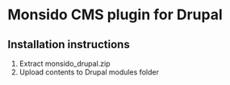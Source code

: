 # Monsido CMS plugin for Drupal

## Installation instructions
1. Extract monsido_drupal.zip
2. Upload contents to Drupal modules folder

